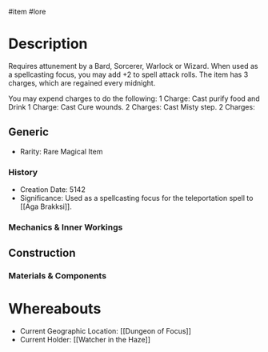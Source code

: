 #item #lore 
# Description
Requires attunement by a Bard, Sorcerer, Warlock or Wizard.
When used as a spellcasting focus, you may add +2 to spell attack rolls.
The item has 3 charges, which are regained every midnight.

You may expend charges to do the following:
1 Charge: Cast purify food and Drink
1 Charge: Cast Cure wounds.
2 Charges: Cast Misty step.
2 Charges: 
## Generic
- Rarity: Rare Magical Item

### History
- Creation Date: 5142
- Significance: Used as a spellcasting focus for the teleportation spell to [[Aga Brakksi]].

### Mechanics & Inner Workings

## Construction
### Materials & Components

# Whereabouts
- Current Geographic Location: [[Dungeon of Focus]]
- Current Holder: [[Watcher in the Haze]]